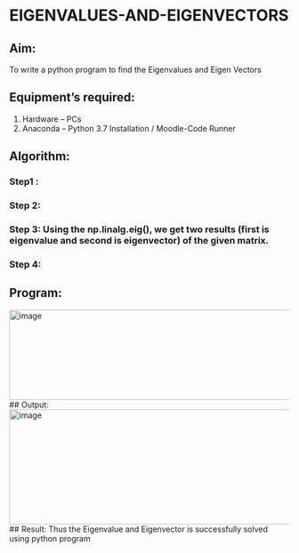 # EIGENVALUES-AND-EIGENVECTORS
## Aim:
To write a python program to find the Eigenvalues and Eigen Vectors
## Equipment’s required:
1. 	Hardware – PCs
2. 	Anaconda – Python 3.7 Installation / Moodle-Code Runner
## Algorithm:
### Step1 : 
### Step 2: 
### Step 3: Using the np.linalg.eig(),  we get two results (first is eigenvalue and second is eigenvector) of the given matrix.
### Step 4: 
## Program:
<img width="598" height="162" alt="image" src="https://github.com/user-attachments/assets/d596b8e9-7b0c-4a90-ba29-96e70bba9671" />
## Output:
<img width="1241" height="207" alt="image" src="https://github.com/user-attachments/assets/fed75f86-446b-496a-8323-b19379210c1f" />
## Result:
Thus the Eigenvalue and Eigenvector is successfully solved using python program
